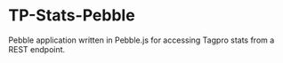 # TP-Stats-Pebble
Pebble application written in Pebble.js for accessing Tagpro stats from a REST endpoint.
